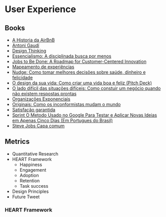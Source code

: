 # User Experience

<!--
Problem Framing
Evidence-driven design vs Data-driven programming

One-on-One feedback

https://linkedin.com/learning/paths/stay-competitive-using-design-thinking
https://linkedin.com/learning/paths/advance-your-skills-as-a-user-experience-researcher
https://linkedin.com/learning/paths/advance-your-skills-in-ux-design
https://linkedin.com/learning/paths/improve-your-ux-prototyping-skills
https://linkedin.com/learning/paths/improve-your-ux-design-skills

https://medium.com/quintoandar-design/design-jams-como-projetar-solu%C3%A7%C3%B5es-melhores-colaborativamente-dfb1411a5778
https://www.gv.com/sprint/
https://www.napratica.org.br/tecnicas-de-facilitacao-para-dia-a-dia-profissional/
https://medium.com/bridge-collection/design-critiques-how-to-maintain-trust-at-scale-3509f25389ce
https://brasil.uxdesign.cc/design-critique-o-segredo-para-seguran%C3%A7a-emocional-de-designers-uxconf-2018-cca461caea04?gi=6352e53ba454
https://medium.com/quintoandar-design/design-critique-4-passos-para-come%C3%A7ar-ceca21428cdd
https://uxdesign.cc/dont-take-design-critique-as-an-insult-6cf187ca6308
https://www.radicalcandor.com/our-approach/
https://hbr.org/2019/03/the-feedback-fallacy
https://rework.withgoogle.com/guides/managers-coach-managers-to-coach/steps/hold-effective-1-1-meetings/
https://seths.blog/2011/10/the-difference-between-management-and-leadership/
https://copyblogger.com/become-a-leader/
https://uxdesign.cc/the-role-of-a-designer-in-early-stage-startups-5320cdf6f820
https://library.gv.com/how-to-choose-the-right-ux-metrics-for-your-product-5f46359ab5be
http://duco.newhaircut.com/#!/
https://medium.com/designing-atlassian/data-driven-vs-data-informed-design-in-enterprise-products-538749b1b4eb
https://measuringu.com/mixing-methods/
https://measuringu.com/qual-methods/
https://uxdesign.cc/4-pillars-of-communicating-the-value-of-user-research-ffcb3bfb0771
https://www.questionpro.com/blog/what-is-conjoint-analysis/
https://medium.com/design-ibm/how-user-researchers-can-adapt-conjoint-analysis-e198db9dc33c
https://www.uxmatters.com/mt/archives/2012/09/strengths-and-weaknesses-of-quantitative-and-qualitative-research.php

https://www.amazon.com.br/Essencialismo-Greg-Mckeown/dp/8543102146
https://www.amazon.com.br/lado-difícil-das-situações-difíceis/dp/857827976X/
https://www.amazon.com.br/Steve-Jobs-Walter-Isaacson/dp/8535919716
https://www.amazon.com.br/Sprint-Jake-Knapp-ebook/dp/B06XPPS4JW
https://www.amazon.com.br/Hist%C3%B3ria-AirBnB-Leigh-Gallagher/dp/859315638X

https://app.pluralsight.com/paths/skill/ux-design
https://app.pluralsight.com/paths/skill/ux-research
https://app.pluralsight.com/paths/skill/visual-design-for-ux

https://elementor.com/blog/custom-navigation-menu/

https://app.pluralsight.com/library/courses/ux-driven-software-design/table-of-contents
-->

## Books

- [A Historia da AirBnB](https://www.amazon.com/Historia-AirBnB-Em-Portugues-Brasil/dp/859315638X)
- [Antoni Gaudí](https://www.amazon.com.br/gp/product/8497944305/)
- [Design Thinking](https://www.amazon.com.br/gp/product/8550801348/)
- [Essencialismo: A disciplinada busca por menos](https://www.amazon.com.br/Essencialismo-disciplinada-busca-por-menos-ebook/dp/B00WJ1L21O/)
- [Jobs to Be Done: A Roadmap for Customer-Centered Innovation](https://www.amazon.com.br/gp/product/B01HJ35YNI/)
- [Mapeamento de experiências](https://www.amazon.com.br/gp/product/8550800619/)
- [Nudge: Como tomar melhores decisões sobre saúde, dinheiro e felicidade](https://www.amazon.com.br/gp/product/8547000801/)
- [O design da sua vida: Como criar uma vida boa e feliz (Pitch Deck)](https://www.amazon.com.br/gp/product/B072W8H7PK/)
- [O lado difícil das situações difíceis: Como constuir um negócio quando não existem respostas prontas](https://www.amazon.com.br/lado-dif%C3%ADcil-das-situa%C3%A7%C3%B5es-dif%C3%ADceis/dp/857827976X/)
- [Organizações Exponenciais](https://www.amazon.com.br/gp/product/8567389364/)
- [Originais: Como os inconformistas mudam o mundo](https://www.amazon.com.br/gp/product/B06XQFMLVR/)
- [Satisfação garantida](https://www.amazon.com.br/gp/product/8595080275/)
- [Sprint O Metodo Usado no Google Para Testar e Aplicar Novas Ideias em Apenas Cinco Dias (Em Portugues do Brasil)](https://www.amazon.com/Sprint-Metodo-Google-Aplicar-Portugues/dp/8551001523)
- [Steve Jobs Capa comum](https://www.amazon.com.br/Steve-Jobs-Walter-Isaacson/dp/1982176865/)

## Metrics

- Quantitative Research
- HEART Framework
  - Happiness
  - Engagement
  - Adoption
  - Retention
  - Task success
- Design Principles
- Future Tweet

### HEART Framework

<!--
##

http://catarinasdesign.com.br/get-building-validando-ideia-de-sua-startup/

## Get out the building

- Ideação
- Hipotese
- Experimentos
- Validação
- Pivotar/Perseverar

##

Product Designer
Content Designer
UX Researcher
Visual Designer/Graphic Design

##

Produto
Design
Desenvolvimento

##

Visão Estratégica - Longo Prazo
Produtos Dia a Dia - Curto Prazo

## Eat your own dog food

## Design Critique

-->
